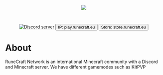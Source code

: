 <div align="center">
  <p>
    <a href="https://dsc.gg/runecraft"><img src="https://cdn.luckiecrab.nl/runecraftimg.png"></a>
  </p>
  
  <br />
  <p>
    <a href="https://dsc.gg/runecraft"><img src="https://img.shields.io/discord/809479699663290380?color=5865F2&logo=discord&logoColor=white" alt="Discord server" /></a>
    <a href="https://dsc.gg/runecraft"><button name="ip">IP: play.runecraft.eu</button></a>
    <a href="https://store.runecraft.eu"><button name="store">Store: store.runecraft.eu</button></a>
      </p>
</div>

# About
RuneCraft Network is an international Minecraft community with a Discord and Minecraft server. We have different gamemodes such as KitPVP 

